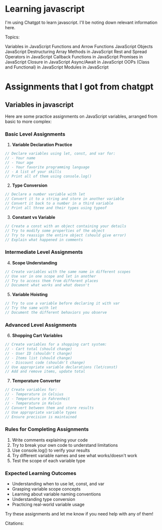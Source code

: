 # Learning javascript

I'm using Chatgpt to learn javascript. I'll be noting down relevant information here.

Topics:

Variables in JavaScript
Functions and Arrow Functions
JavaScript Objects
JavaScript Destructuring
Array Methods in JavaScript
Rest and Spread Operators in JavaScript
Callback Functions in JavaScript
Promises in JavaScript
Closure in JavaScript
Async/Await in JavaScript
OOPs (Class and Functional) in JavaScript
Modules in JavaScript

# Assignments that I got from chatgpt

## Variables in javascript

Here are some practice assignments on JavaScript variables, arranged from basic to more complex:

### Basic Level Assignments

1. **Variable Declaration Practice**

```javascript
// Declare variables using let, const, and var for:
// - Your name
// - Your age
// - Your favorite programming language
// - A list of your skills
// Print all of them using console.log()
```

2. **Type Conversion**

```javascript
// Declare a number variable with let
// Convert it to a string and store in another variable
// Convert it back to a number in a third variable
// Print all three and their types using typeof
```

3. **Constant vs Variable**

```javascript
// Create a const with an object containing your details
// Try to modify some properties of the object
// Try to reassign the entire object (should give error)
// Explain what happened in comments
```

### Intermediate Level Assignments

4. **Scope Understanding**

```javascript
// Create variables with the same name in different scopes
// Use var in one scope and let in another
// Try to access them from different places
// Document what works and what doesn't
```

5. **Variable Hoisting**

```javascript
// Try to use a variable before declaring it with var
// Try the same with let
// Document the different behaviors you observe
```

### Advanced Level Assignments

6. **Shopping Cart Variables**

```javascript
// Create variables for a shopping cart system:
// - Cart total (should change)
// - User ID (shouldn't change)
// - Items list (should change)
// - Discount code (shouldn't change)
// Use appropriate variable declarations (let/const)
// Add and remove items, update total
```

7. **Temperature Converter**

```javascript
// Create variables for:
// - Temperature in Celsius
// - Temperature in Fahrenheit
// - Temperature in Kelvin
// Convert between them and store results
// Use appropriate variable types
// Ensure precision is maintained
```

### Rules for Completing Assignments

1. Write comments explaining your code
2. Try to break your own code to understand limitations
3. Use console.log() to verify your results
4. Try different variable names and see what works/doesn't work
5. Test the scope of each variable type

### Expected Learning Outcomes

- Understanding when to use let, const, and var
- Grasping variable scope concepts
- Learning about variable naming conventions
- Understanding type conversion
- Practicing real-world variable usage

Try these assignments and let me know if you need help with any of them!

Citations:
